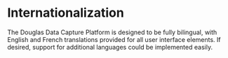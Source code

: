 # Internationalization

The Douglas Data Capture Platform is designed to be fully bilingual, with English and French translations provided for all user interface elements. If desired, support for additional languages could be implemented easily.